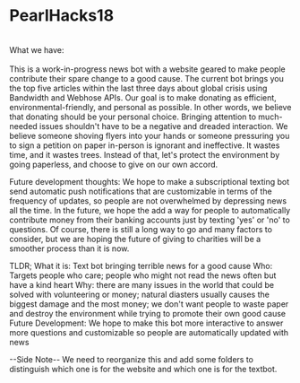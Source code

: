 # PearlHacks18
\
What we have: \
\
This is a work-in-progress news bot with a website geared to make people contribute their spare change to a good cause.
The current bot brings you the top five articles within the last three days about global crisis using Bandwidth and Webhose APIs.
Our goal is to make donating as efficient, environmental-friendly, and personal as possible. 
In other words, we believe that donating should be your personal choice. Bringing attention to much-needed issues shouldn't have to be a negative and dreaded interaction. We believe someone shoving flyers into your hands or someone pressuring you to sign a petition on paper in-person is ignorant and ineffective. It wastes time, and it wastes trees.
Instead of that, let's protect the environment by going paperless, and choose to give on our own accord. 

Future development thoughts: 
We hope to make a subscriptional texting bot send automatic push notifications that are customizable in terms of the frequency of updates, so people are not overwhelmed by depressing news all the time. In the future, we hope the add a way for people to automatically contribute money from their banking accounts just by texting 'yes' or 'no' to questions. Of course, there is still a long way to go and many factors to consider, but we are hoping the future of giving to charities will be a smoother process than it is now. 


TLDR;
What it is: Text bot bringing terrible news for a good cause 
Who: Targets people who care; people who might not read the news often but have a kind heart 
Why: there are many issues in the world that could be solved with volunteering or money; natural diasters usually causes the biggest damage and the most money; we don't want people to waste paper and destroy the environment while trying to promote their own good cause 
Future Development: We hope to make this bot more interactive to answer more questions and customizable so people are automatically updated with news 

--Side Note--
We need to reorganize this and add some folders to distinguish which one is for the website and which one is for the textbot. 
